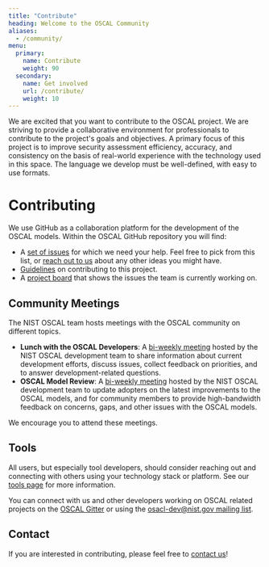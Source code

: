 ```yaml
---
title: "Contribute"
heading: Welcome to the OSCAL Community
aliases:
  - /community/
menu:
  primary:
    name: Contribute
    weight: 90
  secondary:
    name: Get involved
    url: /contribute/
    weight: 10
---
```


We are excited that you want to contribute to the OSCAL project. We are striving to provide a collaborative environment for professionals to contribute to the project's goals and objectives. A primary focus of this project is to improve security assessment efficiency, accuracy, and consistency on the basis of real-world experience with the technology used in this space. The language we develop must be well-defined, with easy to use formats.

# Contributing

We use GitHub as a collaboration platform for the development of the OSCAL models. Within the OSCAL GitHub repository you will find:

- A [set of issues](https://github.com/usnistgov/OSCAL/issues?q=is%3Aopen+is%3Aissue+label%3A%22help+wanted%22) for which we need your help. Feel free to pick from this list, or [reach out to us](contact/) about any other ideas you might have.
- [Guidelines](https://github.com/usnistgov/OSCAL/blob/master/CONTRIBUTING.md) on contributing to this project.
- A [project board](https://github.com/usnistgov/OSCAL/projects) that shows the issues the team is currently working on.

## Community Meetings

The NIST OSCAL team hosts meetings with the OSCAL community on different topics.

- **Lunch with the OSCAL Developers**: A [bi-weekly meeting](dev-lunch/) hosted by the NIST OSCAL development team to share information about current development efforts, discuss issues, collect feedback on priorities, and to answer development-related questions.
- **OSCAL Model Review**: A [bi-weekly meeting](model-review/) hosted by the NIST OSCAL development team to update adopters on the latest improvements to the OSCAL models, and for community members to provide high-bandwidth feedback on concerns, gaps, and other issues with the OSCAL models.

We encourage you to attend these meetings.

## Tools

All users, but especially tool developers, should consider reaching out and connecting with others using your technology stack or platform. See our [tools page](/tools/) for more information.

You can connect with us and other developers working on OSCAL related projects on the [OSCAL Gitter](https://gitter.im/usnistgov-OSCAL/Lobby) or using the [osacl-dev@nist.gov mailing list](/contribute/contact/).

## Contact

If you are interested in contributing, please feel free to [contact us](contact/)!
